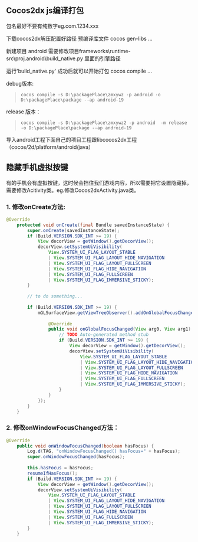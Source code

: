 ## Cocos2dx js编译打包
包名最好不要有纯数字eg.com.1234.xxx

下载cocos2dx解压配置好路径
预编译库文件    cocos gen-libs ...

新建项目
android 需要修改项目frameworks\runtime-src\proj.android\build_native.py 里面的引擎路径 

运行'build_native.py'
成功后就可以开始打包 cocos compile ...

debug版本:
> `cocos compile -s D:\packagePlace\zmxywz -p android -o D:\packagePlace\package --ap android-19`

release 版本：
> `cocos compile -s D:\packagePlace\zmxywz2 -p android  -m release -o D:\packagePlace\package --ap android-19`

导入android工程下面自己的项目工程跟libcocos2dx工程（cocos/2d/platform/android/java）

## 隐藏手机虚拟按键
有的手机会有虚拟按键，这时候会挡住我们游戏内容，所以需要把它设置隐藏掉，需要修改Acitivity类。eg.修改Cocos2dxActivity.java类。

### 1. 修改onCreate方法:
``` java
@Override
    protected void onCreate(final Bundle savedInstanceState) {
        super.onCreate(savedInstanceState);
        if (Build.VERSION.SDK_INT >= 19) {
            View decorView = getWindow().getDecorView();
            decorView.setSystemUiVisibility(
                View.SYSTEM_UI_FLAG_LAYOUT_STABLE
                | View.SYSTEM_UI_FLAG_LAYOUT_HIDE_NAVIGATION
                | View.SYSTEM_UI_FLAG_LAYOUT_FULLSCREEN
                | View.SYSTEM_UI_FLAG_HIDE_NAVIGATION
                | View.SYSTEM_UI_FLAG_FULLSCREEN
                | View.SYSTEM_UI_FLAG_IMMERSIVE_STICKY);
        }
        
        // to do something...
        
        if (Build.VERSION.SDK_INT >= 19) {
            mGLSurfaceView.getViewTreeObserver().addOnGlobalFocusChangeListener(new OnGlobalFocusChangeListener() {
                
                @Override
                public void onGlobalFocusChanged(View arg0, View arg1) {
                    // TODO Auto-generated method stub
                    if (Build.VERSION.SDK_INT >= 19) {
                        View decorView = getWindow().getDecorView();
                        decorView.setSystemUiVisibility(
                            View.SYSTEM_UI_FLAG_LAYOUT_STABLE
                            | View.SYSTEM_UI_FLAG_LAYOUT_HIDE_NAVIGATION
                            | View.SYSTEM_UI_FLAG_LAYOUT_FULLSCREEN
                            | View.SYSTEM_UI_FLAG_HIDE_NAVIGATION
                            | View.SYSTEM_UI_FLAG_FULLSCREEN
                            | View.SYSTEM_UI_FLAG_IMMERSIVE_STICKY);
                    }
                }
            });
        }
    }
```

### 2. 修改onWindowFocusChanged方法：

``` java
@Override
    public void onWindowFocusChanged(boolean hasFocus) {
        Log.d(TAG, "onWindowFocusChanged() hasFocus=" + hasFocus);
        super.onWindowFocusChanged(hasFocus);
        
        this.hasFocus = hasFocus;
        resumeIfHasFocus();
        if (Build.VERSION.SDK_INT >= 19) {
            View decorView = getWindow().getDecorView();
            decorView.setSystemUiVisibility(
                View.SYSTEM_UI_FLAG_LAYOUT_STABLE
                | View.SYSTEM_UI_FLAG_LAYOUT_HIDE_NAVIGATION
                | View.SYSTEM_UI_FLAG_LAYOUT_FULLSCREEN
                | View.SYSTEM_UI_FLAG_HIDE_NAVIGATION
                | View.SYSTEM_UI_FLAG_FULLSCREEN
                | View.SYSTEM_UI_FLAG_IMMERSIVE_STICKY);
        }
    }
```
